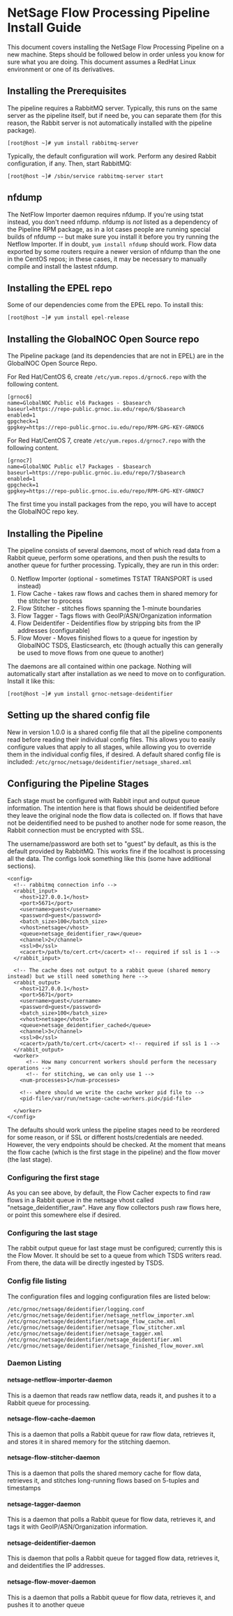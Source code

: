 # NetSage Flow Processing Pipeline Install Guide

This document covers installing the NetSage Flow Processing Pipeline on a new machine. Steps should be followed below in order unless you know for sure what you are doing. This document assumes a RedHat Linux environment or one of its derivatives.

## Installing the Prerequisites

The pipeline requires a RabbitMQ server. Typically, this runs on the same server as the pipeline itself, but if need be, you can separate them (for this reason, the Rabbit server is not automatically installed with the pipeline package).

```
[root@host ~]# yum install rabbitmq-server
````

Typically, the default configuration will work. Perform any desired Rabbit configuration, if any. Then, start RabbitMQ:

```
[root@host ~]# /sbin/service rabbitmq-server start
```

## nfdump

The NetFlow Importer daemon requires nfdump. If you're using tstat instead, you don't need nfdump. nfdump is *not* listed as a dependency of the Pipeline RPM package, as in a lot cases people are running special builds of nfdump -- but make sure you install it before you try running the Netflow Importer. If in doubt, `yum install nfdump` should work. Flow data exported by some routers require a newer version of nfdump than the one in the CentOS repos; in these cases, it may be necessary to manually compile and install the lastest nfdump.

## Installing the EPEL repo

Some of our dependencies come from the EPEL repo. To install this:

```
[root@host ~]# yum install epel-release
```

## Installing the GlobalNOC Open Source repo

The Pipeline package (and its dependencies that are not in EPEL) are in the GlobalNOC Open Source Repo.

For Red Hat/CentOS 6, create `/etc/yum.repos.d/grnoc6.repo` with the following content.

```
[grnoc6]
name=GlobalNOC Public el6 Packages - $basearch
baseurl=https://repo-public.grnoc.iu.edu/repo/6/$basearch
enabled=1
gpgcheck=1
gpgkey=https://repo-public.grnoc.iu.edu/repo/RPM-GPG-KEY-GRNOC6
```

For Red Hat/CentOS 7, create `/etc/yum.repos.d/grnoc7.repo` with the following content.

```
[grnoc7]
name=GlobalNOC Public el7 Packages - $basearch
baseurl=https://repo-public.grnoc.iu.edu/repo/7/$basearch
enabled=1
gpgcheck=1
gpgkey=https://repo-public.grnoc.iu.edu/repo/RPM-GPG-KEY-GRNOC7
```

The first time you install packages from the repo, you will have to accept the GlobalNOC repo key.

## Installing the Pipeline

The pipeline consists of several daemons, most of which read data from a Rabbit queue, perform some operations, and then push the results to another queue for further processing. Typically, they are run in this order:

0. Netflow Importer (optional - sometimes TSTAT TRANSPORT is used instead)
1. Flow Cache - takes raw flows and caches them in shared memory for the stitcher to process
2. Flow Stitcher - stitches flows spanning the 1-minute boundaries
3. Flow Tagger - Tags flows with GeoIP/ASN/Organization information
4. Flow Deidentifer - Deidentifies flow by stripping bits from the IP addresses (configurable)
5. Flow Mover - Moves finished flows to a queue for ingestion by GlobalNOC TSDS, Elasticsearch, etc (though actually this can generally be used to move flows from one queue to another)

The daemons are all contained within one package. Nothing will automatically start after installation as we need to move on to configuration. Install it like this:

```
[root@host ~]# yum install grnoc-netsage-deidentifier
```

## Setting up the shared config file

New in version 1.0.0 is a shared config file that all the pipeline components read before reading their individual config files. This allows you to easily configure values that apply to all stages, while allowing you to override them in the individual config files, if desired. A default shared config file is included: `/etc/grnoc/netsage/deidentifier/netsage_shared.xml`


## Configuring the Pipeline Stages

Each stage must be configured with Rabbit input and output queue information. The intention here is that flows should be deidentified before they leave the original node the flow data is collected on. If flows that have not be deidentified need to be pushed to another node for some reason, the Rabbit connection must be encrypted with SSL.

The username/password are both set to "guest" by default, as this is the default provided by RabbitMQ. This works fine if the localhost is processing all the data. The configs look something like this (some have additional sections).

```
<config>
  <!-- rabbitmq connection info -->
  <rabbit_input>
    <host>127.0.0.1</host>
    <port>5671</port>
    <username>guest</username>
    <password>guest</password>
    <batch_size>100</batch_size>
    <vhost>netsage</vhost>
    <queue>netsage_deidentifier_raw</queue>
    <channel>2</channel>
    <ssl>0</ssl>
    <cacert>/path/to/cert.crt</cacert> <!-- required if ssl is 1 -->
  </rabbit_input>

  <!-- The cache does not output to a rabbit queue (shared memory instead) but we still need something here -->
  <rabbit_output>
    <host>127.0.0.1</host>
    <port>5671</port>
    <username>guest</username>
    <password>guest</password>
    <batch_size>100</batch_size>
    <vhost>netsage</vhost>
    <queue>netsage_deidentifier_cached</queue>
    <channel>3</channel>
    <ssl>0</ssl>
    <cacert>/path/to/cert.crt</cacert> <!-- required if ssl is 1 -->
  </rabbit_output>
  <worker>
      <!-- How many concurrent workers should perform the necessary operations -->
      <!-- for stitching, we can only use 1 -->
    <num-processes>1</num-processes>

    <!-- where should we write the cache worker pid file to -->
    <pid-file>/var/run/netsage-cache-workers.pid</pid-file>

  </worker>
</config>
```

The defaults should work unless the pipeline stages need to be reordered for some reason, or if SSL or different hosts/credentials are needed. However, the very endpoints should be checked. At the moment that means the flow cache (which is the first stage in the pipeline) and the flow mover (the last stage).

### Configuring the first stage

As you can see above, by default, the Flow Cacher expects to find raw flows in a Rabbit queue in the netsage vhost called "netsage_deidentifier_raw". Have any flow collectors push raw flows here, or point this somewhere else if desired.

### Configuring the last stage

The rabbit output queue for last stage must be configured; currently this is the Flow Mover. It should be set to a queue from which TSDS writers read. From there, the data will be directly ingested by TSDS.


### Config file listing

The configuration files and logging configuration files are listed below:

```
/etc/grnoc/netsage/deidentifier/logging.conf
/etc/grnoc/netsage/deidentifier/netsage_netflow_importer.xml
/etc/grnoc/netsage/deidentifier/netsage_flow_cache.xml
/etc/grnoc/netsage/deidentifier/netsage_flow_stitcher.xml
/etc/grnoc/netsage/deidentifier/netsage_tagger.xml
/etc/grnoc/netsage/deidentifier/netsage_deidentifier.xml
/etc/grnoc/netsage/deidentifier/netsage_finished_flow_mover.xml
```

### Daemon Listing

#### netsage-netflow-importer-daemon
This is a daemon that reads raw netflow data, reads it, and pushes it to a Rabbit queue for processing.

#### netsage-flow-cache-daemon
This is a daemon that polls a Rabbit queue for raw flow data, retrieves it, and stores it in shared memory for the stitching daemon.

#### netsage-flow-stitcher-daemon
This is a daemon that polls the shared memory cache for flow data, retrieves it, and stitches long-running flows based on 5-tuples and timestamps

#### netsage-tagger-daemon
This is a daemon that polls a Rabbit queue for flow data, retrieves it, and tags it with GeoIP/ASN/Organization information.

#### netsage-deidentifier-daemon

This is daemon that polls a Rabbit queue for tagged flow data, retrieves it, and deidentifies the IP addresses.

#### netsage-flow-mover-daemon
This is a daemon that polls a Rabbit queue for flow data, retrieves it, and pushes it to another queue 

